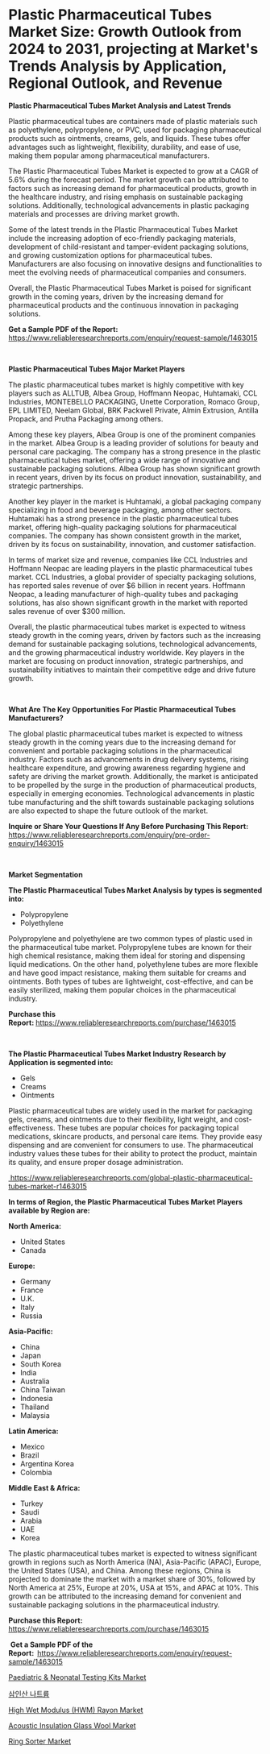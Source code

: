 <p><h1>Plastic Pharmaceutical Tubes Market Size: Growth Outlook from 2024 to 2031, projecting at Market's Trends Analysis by Application, Regional Outlook, and Revenue</h1></p><p><strong>Plastic Pharmaceutical Tubes Market Analysis and Latest Trends</strong></p>
<p><p>Plastic pharmaceutical tubes are containers made of plastic materials such as polyethylene, polypropylene, or PVC, used for packaging pharmaceutical products such as ointments, creams, gels, and liquids. These tubes offer advantages such as lightweight, flexibility, durability, and ease of use, making them popular among pharmaceutical manufacturers.</p><p>The Plastic Pharmaceutical Tubes Market is expected to grow at a CAGR of 5.6% during the forecast period. The market growth can be attributed to factors such as increasing demand for pharmaceutical products, growth in the healthcare industry, and rising emphasis on sustainable packaging solutions. Additionally, technological advancements in plastic packaging materials and processes are driving market growth.</p><p>Some of the latest trends in the Plastic Pharmaceutical Tubes Market include the increasing adoption of eco-friendly packaging materials, development of child-resistant and tamper-evident packaging solutions, and growing customization options for pharmaceutical tubes. Manufacturers are also focusing on innovative designs and functionalities to meet the evolving needs of pharmaceutical companies and consumers.</p><p>Overall, the Plastic Pharmaceutical Tubes Market is poised for significant growth in the coming years, driven by the increasing demand for pharmaceutical products and the continuous innovation in packaging solutions.</p></p>
<p><strong>Get a Sample PDF of the Report:&nbsp;</strong> <a href="https://www.reliableresearchreports.com/enquiry/request-sample/1463015">https://www.reliableresearchreports.com/enquiry/request-sample/1463015</a></p>
<p>&nbsp;</p>
<p><strong>Plastic Pharmaceutical Tubes Major Market Players</strong></p>
<p><p>The plastic pharmaceutical tubes market is highly competitive with key players such as ALLTUB, Albea Group, Hoffmann Neopac, Huhtamaki, CCL Industries, MONTEBELLO PACKAGING, Unette Corporation, Romaco Group, EPL LIMITED, Neelam Global, BRK Packwell Private, Almin Extrusion, Antilla Propack, and Prutha Packaging among others.</p><p>Among these key players, Albea Group is one of the prominent companies in the market. Albea Group is a leading provider of solutions for beauty and personal care packaging. The company has a strong presence in the plastic pharmaceutical tubes market, offering a wide range of innovative and sustainable packaging solutions. Albea Group has shown significant growth in recent years, driven by its focus on product innovation, sustainability, and strategic partnerships.</p><p>Another key player in the market is Huhtamaki, a global packaging company specializing in food and beverage packaging, among other sectors. Huhtamaki has a strong presence in the plastic pharmaceutical tubes market, offering high-quality packaging solutions for pharmaceutical companies. The company has shown consistent growth in the market, driven by its focus on sustainability, innovation, and customer satisfaction.</p><p>In terms of market size and revenue, companies like CCL Industries and Hoffmann Neopac are leading players in the plastic pharmaceutical tubes market. CCL Industries, a global provider of specialty packaging solutions, has reported sales revenue of over $6 billion in recent years. Hoffmann Neopac, a leading manufacturer of high-quality tubes and packaging solutions, has also shown significant growth in the market with reported sales revenue of over $300 million.</p><p>Overall, the plastic pharmaceutical tubes market is expected to witness steady growth in the coming years, driven by factors such as the increasing demand for sustainable packaging solutions, technological advancements, and the growing pharmaceutical industry worldwide. Key players in the market are focusing on product innovation, strategic partnerships, and sustainability initiatives to maintain their competitive edge and drive future growth.</p></p>
<p>&nbsp;</p>
<p><strong>What Are The Key Opportunities For Plastic Pharmaceutical Tubes Manufacturers?</strong></p>
<p><p>The global plastic pharmaceutical tubes market is expected to witness steady growth in the coming years due to the increasing demand for convenient and portable packaging solutions in the pharmaceutical industry. Factors such as advancements in drug delivery systems, rising healthcare expenditure, and growing awareness regarding hygiene and safety are driving the market growth. Additionally, the market is anticipated to be propelled by the surge in the production of pharmaceutical products, especially in emerging economies. Technological advancements in plastic tube manufacturing and the shift towards sustainable packaging solutions are also expected to shape the future outlook of the market.</p></p>
<p><strong>Inquire or Share Your Questions If Any Before Purchasing This Report:</strong> <a href="https://www.reliableresearchreports.com/enquiry/pre-order-enquiry/1463015">https://www.reliableresearchreports.com/enquiry/pre-order-enquiry/1463015</a></p>
<p>&nbsp;</p>
<p><strong>Market Segmentation</strong></p>
<p><strong>The Plastic Pharmaceutical Tubes Market Analysis by types is segmented into:</strong></p>
<p><ul><li>Polypropylene</li><li>Polyethylene</li></ul></p>
<p><p>Polypropylene and polyethylene are two common types of plastic used in the pharmaceutical tube market. Polypropylene tubes are known for their high chemical resistance, making them ideal for storing and dispensing liquid medications. On the other hand, polyethylene tubes are more flexible and have good impact resistance, making them suitable for creams and ointments. Both types of tubes are lightweight, cost-effective, and can be easily sterilized, making them popular choices in the pharmaceutical industry.</p></p>
<p><strong>Purchase this Report:&nbsp;</strong><a href="https://www.reliableresearchreports.com/purchase/1463015">https://www.reliableresearchreports.com/purchase/1463015</a></p>
<p>&nbsp;</p>
<p><strong>The Plastic Pharmaceutical Tubes Market Industry Research by Application is segmented into:</strong></p>
<p><ul><li>Gels</li><li>Creams</li><li>Ointments</li></ul></p>
<p><p>Plastic pharmaceutical tubes are widely used in the market for packaging gels, creams, and ointments due to their flexibility, light weight, and cost-effectiveness. These tubes are popular choices for packaging topical medications, skincare products, and personal care items. They provide easy dispensing and are convenient for consumers to use. The pharmaceutical industry values these tubes for their ability to protect the product, maintain its quality, and ensure proper dosage administration.</p></p>
<p><a href="https://www.reliableresearchreports.com/global-plastic-pharmaceutical-tubes-market-r1463015">&nbsp;https://www.reliableresearchreports.com/global-plastic-pharmaceutical-tubes-market-r1463015</a></p>
<p><strong>In terms of Region, the Plastic Pharmaceutical Tubes Market Players available by Region are:</strong></p>
<p>
    <p> <strong> North America: </strong>
        <ul>
            <li>United States</li>
            <li>Canada</li>
        </ul>
        </p> 
    <p> <strong> Europe: </strong>
        <ul>
            <li>Germany</li>
            <li>France</li>
            <li>U.K.</li>
            <li>Italy</li>
            <li>Russia</li>
        </ul>
        </p> 
    <p> <strong> Asia-Pacific: </strong>
        <ul>
            <li>China</li>
            <li>Japan</li>
            <li>South Korea</li>
            <li>India</li>
            <li>Australia</li>
            <li>China Taiwan</li>
            <li>Indonesia</li>
            <li>Thailand</li>
            <li>Malaysia</li>
        </ul>
        </p> 
    <p> <strong> Latin America: </strong>
        <ul>
            <li>Mexico</li>
            <li>Brazil</li>
            <li>Argentina Korea</li>
            <li>Colombia</li>
        </ul>
        </p> 
    <p> <strong> Middle East & Africa: </strong>
        <ul>
            <li>Turkey</li>
            <li>Saudi</li>
            <li>Arabia</li>
            <li>UAE</li>
            <li>Korea</li>
        </ul>
    </p>
    </p>
<p><p>The plastic pharmaceutical tubes market is expected to witness significant growth in regions such as North America (NA), Asia-Pacific (APAC), Europe, the United States (USA), and China. Among these regions, China is projected to dominate the market with a market share of 30%, followed by North America at 25%, Europe at 20%, USA at 15%, and APAC at 10%. This growth can be attributed to the increasing demand for convenient and sustainable packaging solutions in the pharmaceutical industry.</p></p>
<p><strong>Purchase this Report: </strong><a href="https://www.reliableresearchreports.com/purchase/1463015">https://www.reliableresearchreports.com/purchase/1463015</a></p>
<p>&nbsp;<strong>Get a Sample PDF of the Report:&nbsp;&nbsp;</strong><a href="https://www.reliableresearchreports.com/enquiry/request-sample/1463015">https://www.reliableresearchreports.com/enquiry/request-sample/1463015</a></p>
<p><strong></strong></p>
<p><p><a href="https://github.com/yemakinde/Market-Research-Report-List-2/blob/main/paediatric-neonatal-testing-kits-market.md">Paediatric & Neonatal Testing Kits Market</a></p><p><a href="https://github.com/TitusBoyer1/Market-Research-Report-List-1/blob/main/589953146971.md">삼인산 나트륨</a></p><p><a href="https://issuu.com/reportprime-2/docs/high-wet-modulus-hwm-rayon-market-size-2030.pptx">High Wet Modulus (HWM) Rayon Market</a></p><p><a href="https://issuu.com/reportprime-2/docs/acoustic-insulation-glass-wool-market-size-2030.pp">Acoustic Insulation Glass Wool Market</a></p><p><a href="https://www.linkedin.com/pulse/ring-sorter-market-comprehensive-assessment-type-application-e0r6c?trackingId=ittAvPVIkCbtUT%2BBKQk0Fw%3D%3D">Ring Sorter Market</a></p></p>